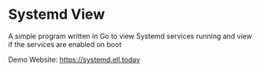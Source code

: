 # Systemd View
A simple program written in Go to view Systemd services running and view if the services are enabled on boot

Demo Website: https://systemd.ell.today
